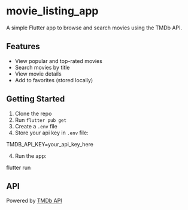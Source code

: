 # movie_listing_app

A simple Flutter app to browse and search movies using the TMDb API.

## Features

- View popular and top-rated movies
- Search movies by title
- View movie details
- Add to favorites (stored locally)

## Getting Started

1. Clone the repo
2. Run `flutter pub get`
3. Create a `.env` file
4. Store your api key in `.env` file:

TMDB_API_KEY=your_api_key_here

4. Run the app:

flutter run

## API

Powered by [TMDb API](https://developer.themoviedb.org/docs/getting-started)